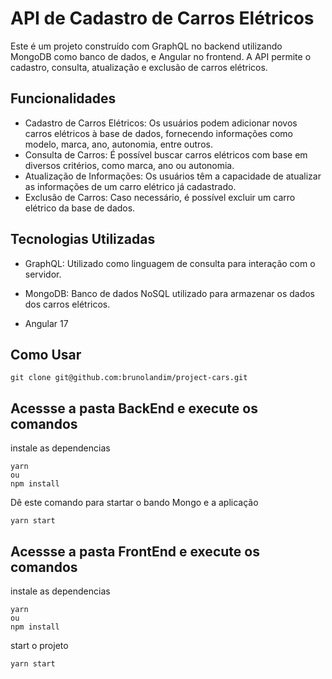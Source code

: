 
# API de Cadastro de Carros Elétricos

Este é um projeto construído com GraphQL no backend utilizando MongoDB como banco de dados, e Angular no frontend. A API permite o cadastro, consulta, atualização e exclusão de carros elétricos.

## Funcionalidades

 - Cadastro de Carros Elétricos: Os usuários podem adicionar novos carros elétricos à base de dados, fornecendo informações como modelo, marca, ano, autonomia, entre outros.
 - Consulta de Carros: É possível buscar carros elétricos com base em diversos critérios, como marca, ano ou autonomia.
 - Atualização de Informações: Os usuários têm a capacidade de atualizar as informações de um carro elétrico já cadastrado.
 - Exclusão de Carros: Caso necessário, é possível excluir um carro elétrico da base de dados.

## Tecnologias Utilizadas
 - GraphQL: Utilizado como linguagem de consulta para interação com o servidor.

 - MongoDB: Banco de dados NoSQL utilizado para armazenar os dados dos carros elétricos.

 - Angular 17
 
## Como Usar

```
git clone git@github.com:brunolandim/project-cars.git
```

## Acessse a pasta BackEnd e execute os comandos

instale as dependencias
```
yarn
ou 
npm install
```

Dê este comando para startar o bando Mongo e a aplicação

```
yarn start
```


## Acessse a pasta FrontEnd e execute os comandos 


instale as dependencias
```
yarn
ou 
npm install
```

start o projeto
```
yarn start
```